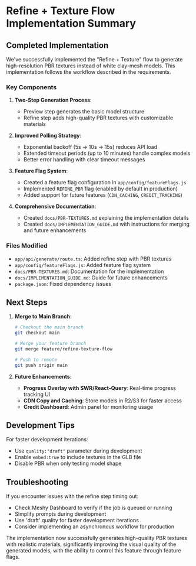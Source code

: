 # Refine + Texture Flow Implementation Summary

## Completed Implementation

We've successfully implemented the "Refine + Texture" flow to generate high-resolution PBR textures instead of white clay-mesh models. This implementation follows the workflow described in the requirements.

### Key Components

1. **Two-Step Generation Process**:
   - Preview step generates the basic model structure
   - Refine step adds high-quality PBR textures with customizable materials

2. **Improved Polling Strategy**:
   - Exponential backoff (5s → 10s → 15s) reduces API load
   - Extended timeout periods (up to 10 minutes) handle complex models
   - Better error handling with clear timeout messages

3. **Feature Flag System**:
   - Created a feature flag configuration in `app/config/featureFlags.js`
   - Implemented `REFINE_PBR` flag (enabled by default in production)
   - Added support for future features (`CDN_CACHING`, `CREDIT_TRACKING`)

4. **Comprehensive Documentation**:
   - Created `docs/PBR-TEXTURES.md` explaining the implementation details
   - Created `docs/IMPLEMENTATION_GUIDE.md` with instructions for merging and future enhancements

### Files Modified

- `app/api/generate/route.ts`: Added refine step with PBR textures
- `app/config/featureFlags.js`: Added feature flag system
- `docs/PBR-TEXTURES.md`: Documentation for the implementation
- `docs/IMPLEMENTATION_GUIDE.md`: Guide for future enhancements
- `package.json`: Fixed dependency issues

## Next Steps

1. **Merge to Main Branch**:
   ```bash
   # Checkout the main branch
   git checkout main
   
   # Merge your feature branch
   git merge feature/refine-texture-flow
   
   # Push to remote
   git push origin main
   ```

2. **Future Enhancements**:
   - **Progress Overlay with SWR/React-Query**: Real-time progress tracking UI
   - **CDN Copy and Caching**: Store models in R2/S3 for faster access
   - **Credit Dashboard**: Admin panel for monitoring usage

## Development Tips

For faster development iterations:
- Use `quality:"draft"` parameter during development
- Enable `embed:true` to include textures in the GLB file
- Disable PBR when only testing model shape

## Troubleshooting

If you encounter issues with the refine step timing out:
- Check Meshy Dashboard to verify if the job is queued or running
- Simplify prompts during development
- Use 'draft' quality for faster development iterations
- Consider implementing an asynchronous workflow for production

The implementation now successfully generates high-quality PBR textures with realistic materials, significantly improving the visual quality of the generated models, with the ability to control this feature through feature flags.